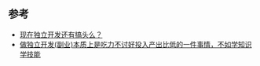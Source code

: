 ## 参考

- [现在独立开发还有搞头么？](https://www.v2ex.com/t/1087324)
- [做独立开发(副业)本质上是吃力不讨好投入产出比低的一件事情，不如学知识学技能](https://v2ex.com/t/1087586)